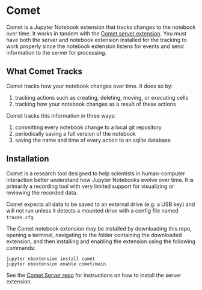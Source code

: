 # Comet
Comet is a Jupyter Notebook extension that tracks changes to the notebook over time. It works in tandem with the [Comet server extension](https://github.com/activityhistory/comet_server). You must have both the server and notebook extension installed for the tracking to work properly since the notebook extension listens for events and send information to the server for processing.

## What Comet Tracks
Comet tracks how your notebook changes over time. It does so by:
1. tracking actions such as creating, deleting, moving, or executing cells
2. tracking how your notebook changes as a result of these actions

Comet tracks this information in three ways:
1. committing every notebook change to a local git repository
2. periodically saving a full version of the notebook
3. saving the name and time of every action to an sqlite database

## Installation
Comet is a research tool designed to help scientists in human-computer interaction better understand how Jupyter Notebooks  evolve over time. It is primarily a recording tool with very limited support for visualizing or reviewing the recorded data.

Comet expects all data to be saved to an external drive (e.g. a USB key) and will not run unless it detects a mounted drive with a config file named `traces.cfg`.

The Comet notebook extension may be installed by downloading this repo, opening a terminal, navigating to the folder containing the downloaded extension, and then installing and enabling the extension using the following commands:

```
jupyter nbextension install comet
jupyter nbextension enable comet/main
```

See the [Comet Server repo](https://github.com/activityhistory/comet_server) for instructions on how to install the server extension.
